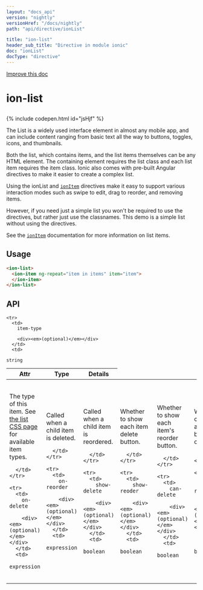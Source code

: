 ```yaml
---
layout: "docs_api"
version: "nightly"
versionHref: "/docs/nightly"
path: "api/directive/ionList"

title: "ion-list"
header_sub_title: "Directive in module ionic"
doc: "ionList"
docType: "directive"
---
```


<div class="improve-docs">
  <a href='http://github.com/driftyco/ionic/edit/master/js/ext/angular/src/directive/ionicList.js#L141'>
    Improve this doc
  </a>
</div>




<h1 class="api-title">

  ion-list



</h1>


{% include codepen.html id="jsHjf" %}




The List is a widely used interface element in almost any mobile app,
and can include content ranging from basic text all the way to buttons,
toggles, icons, and thumbnails.

Both the list, which contains items, and the list items themselves can be
any HTML element. The containing element requires the list class and each
list item requires the item class. Ionic also comes with pre-built Angular
directives to make it easier to create a complex list.

Using the ionList and <a href="/docs/nightly/api/directive/ionItem"><code>ionItem</code></a> directives
make it easy to support various interaction modes such as swipe to edit,
drag to reorder, and removing items.

However, if you need just a simple list you won't be required to use the
directives, but rather just use the classnames.
This demo is a simple list without using the directives.

See the <a href="/docs/nightly/api/directive/ionItem"><code>ionItem</code></a> documentation for more information on list items.








  
<h2 id="usage">Usage</h2>
  
```html
<ion-list>
  <ion-item ng-repeat="item in items" item="item">
  </ion-item>
</ion-list>
```
  
  
<h2 id="api" style="clear:both;">API</h2>

<table class="table" style="margin:0;">
  <thead>
    <tr>
      <th>Attr</th>
      <th>Type</th>
      <th>Details</th>
    </tr>
  </thead>
  <tbody>
    
    <tr>
      <td>
        item-type
        
        <div><em>(optional)</em></div>
      </td>
      <td>
        
  <code>string</code>
      </td>
      <td>
        <p>The type of this item.  See <a href="/docs/components/#list">the list CSS page</a> for available item types.</p>

        
      </td>
    </tr>
    
    <tr>
      <td>
        on-delete
        
        <div><em>(optional)</em></div>
      </td>
      <td>
        
  <code>expression</code>
      </td>
      <td>
        <p>Called when a child item is deleted.</p>

        
      </td>
    </tr>
    
    <tr>
      <td>
        on-reorder
        
        <div><em>(optional)</em></div>
      </td>
      <td>
        
  <code>expression</code>
      </td>
      <td>
        <p>Called when a child item is reordered.</p>

        
      </td>
    </tr>
    
    <tr>
      <td>
        show-delete
        
        <div><em>(optional)</em></div>
      </td>
      <td>
        
  <code>boolean</code>
      </td>
      <td>
        <p>Whether to show each item delete button.</p>

        
      </td>
    </tr>
    
    <tr>
      <td>
        show-reoder
        
        <div><em>(optional)</em></div>
      </td>
      <td>
        
  <code>boolean</code>
      </td>
      <td>
        <p>Whether to show each item&#39;s reorder button.</p>

        
      </td>
    </tr>
    
    <tr>
      <td>
        can-delete
        
        <div><em>(optional)</em></div>
      </td>
      <td>
        
  <code>boolean</code>
      </td>
      <td>
        <p>Whether child items are able to be deleted or not.</p>

        
      </td>
    </tr>
    
    <tr>
      <td>
        can-reorder
        
        <div><em>(optional)</em></div>
      </td>
      <td>
        
  <code>boolean</code>
      </td>
      <td>
        <p>Whether child items can be reordered or not.</p>

        
      </td>
    </tr>
    
    <tr>
      <td>
        can-swipe
        
        <div><em>(optional)</em></div>
      </td>
      <td>
        
  <code>boolean</code>
      </td>
      <td>
        <p>Whether child items can be swiped to reveal option buttons.</p>

        
      </td>
    </tr>
    
    <tr>
      <td>
        delete-icon
        
        <div><em>(optional)</em></div>
      </td>
      <td>
        
  <code>string</code>
      </td>
      <td>
        <p>The class name of the icon to show on child items while deleting.  Defaults to <code>ion-minus-circled</code>.</p>

        
      </td>
    </tr>
    
    <tr>
      <td>
        reorder-icon
        
        <div><em>(optional)</em></div>
      </td>
      <td>
        
  <code>string</code>
      </td>
      <td>
        <p>The class name to show on child items while reordering. Defaults to <code>ion-navicon</code>.</p>

        
      </td>
    </tr>
    
    <tr>
      <td>
        animation
        
        <div><em>(optional)</em></div>
      </td>
      <td>
        
  <code>string</code>
      </td>
      <td>
        <p>An animation class to apply to the list for animating when child items enter or exit the list.</p>

        
      </td>
    </tr>
    
  </tbody>
</table>

  

  





